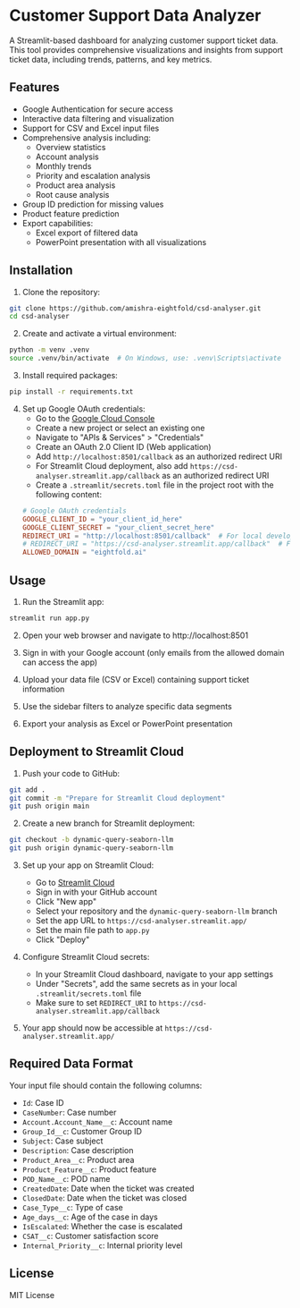 # Customer Support Data Analyzer

A Streamlit-based dashboard for analyzing customer support ticket data. This tool provides comprehensive visualizations and insights from support ticket data, including trends, patterns, and key metrics.

## Features

- Google Authentication for secure access
- Interactive data filtering and visualization
- Support for CSV and Excel input files
- Comprehensive analysis including:
  - Overview statistics
  - Account analysis
  - Monthly trends
  - Priority and escalation analysis
  - Product area analysis
  - Root cause analysis
- Group ID prediction for missing values
- Product feature prediction
- Export capabilities:
  - Excel export of filtered data
  - PowerPoint presentation with all visualizations

## Installation

1. Clone the repository:
```bash
git clone https://github.com/amishra-eightfold/csd-analyser.git
cd csd-analyser
```

2. Create and activate a virtual environment:
```bash
python -m venv .venv
source .venv/bin/activate  # On Windows, use: .venv\Scripts\activate
```

3. Install required packages:
```bash
pip install -r requirements.txt
```

4. Set up Google OAuth credentials:
   - Go to the [Google Cloud Console](https://console.cloud.google.com/)
   - Create a new project or select an existing one
   - Navigate to "APIs & Services" > "Credentials"
   - Create an OAuth 2.0 Client ID (Web application)
   - Add `http://localhost:8501/callback` as an authorized redirect URI
   - For Streamlit Cloud deployment, also add `https://csd-analyser.streamlit.app/callback` as an authorized redirect URI
   - Create a `.streamlit/secrets.toml` file in the project root with the following content:
   ```toml
   # Google OAuth credentials
   GOOGLE_CLIENT_ID = "your_client_id_here"
   GOOGLE_CLIENT_SECRET = "your_client_secret_here"
   REDIRECT_URI = "http://localhost:8501/callback"  # For local development
   # REDIRECT_URI = "https://csd-analyser.streamlit.app/callback"  # For Streamlit Cloud
   ALLOWED_DOMAIN = "eightfold.ai"
   ```

## Usage

1. Run the Streamlit app:
```bash
streamlit run app.py
```

2. Open your web browser and navigate to http://localhost:8501

3. Sign in with your Google account (only emails from the allowed domain can access the app)

4. Upload your data file (CSV or Excel) containing support ticket information

5. Use the sidebar filters to analyze specific data segments

6. Export your analysis as Excel or PowerPoint presentation

## Deployment to Streamlit Cloud

1. Push your code to GitHub:
```bash
git add .
git commit -m "Prepare for Streamlit Cloud deployment"
git push origin main
```

2. Create a new branch for Streamlit deployment:
```bash
git checkout -b dynamic-query-seaborn-llm
git push origin dynamic-query-seaborn-llm
```

3. Set up your app on Streamlit Cloud:
   - Go to [Streamlit Cloud](https://streamlit.io/cloud)
   - Sign in with your GitHub account
   - Click "New app"
   - Select your repository and the `dynamic-query-seaborn-llm` branch
   - Set the app URL to `https://csd-analyser.streamlit.app/`
   - Set the main file path to `app.py`
   - Click "Deploy"

4. Configure Streamlit Cloud secrets:
   - In your Streamlit Cloud dashboard, navigate to your app settings
   - Under "Secrets", add the same secrets as in your local `.streamlit/secrets.toml` file
   - Make sure to set `REDIRECT_URI` to `https://csd-analyser.streamlit.app/callback`

5. Your app should now be accessible at `https://csd-analyser.streamlit.app/`

## Required Data Format

Your input file should contain the following columns:
- `Id`: Case ID
- `CaseNumber`: Case number
- `Account.Account_Name__c`: Account name
- `Group_Id__c`: Customer Group ID
- `Subject`: Case subject
- `Description`: Case description
- `Product_Area__c`: Product area
- `Product_Feature__c`: Product feature
- `POD_Name__c`: POD name
- `CreatedDate`: Date when the ticket was created
- `ClosedDate`: Date when the ticket was closed
- `Case_Type__c`: Type of case
- `Age_days__c`: Age of the case in days
- `IsEscalated`: Whether the case is escalated
- `CSAT__c`: Customer satisfaction score
- `Internal_Priority__c`: Internal priority level

## License

MIT License
